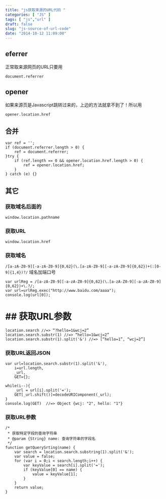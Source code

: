 ```yaml
---
title: "js获取来源的URL代码 "
categories: [ "JS" ]
tags: [ "js","url" ]
draft: false
slug: "js-source-of-url-code"
date: "2014-10-12 11:09:00"
---
```


## eferrer

正常取来源网页的URL只要用

`document.referrer`

## opener

如果来源页是Javascript跳转过来的，上边的方法就拿不到了！所以用

`opener.location.href`


<!--more-->


## 合并

    var ref = ''; 
    if (document.referrer.length > 0) { 
        ref = document.referrer; 
    }try { 
        if (ref.length == 0 && opener.location.href.length > 0) { 
            ref = opener.location.href; 
        } 
    } catch (e) {}

## 其它
### 获取域名后面的

    window.location.pathname

### 获取URL

    window.location.href

### 获取域名

`/[a-zA-Z0-9][-a-zA-Z0-9]{0,62}(\.[a-zA-Z0-9][-a-zA-Z0-9]{0,62})+(:[0-9]{1,4})?/` 域名加端口号

    var urlReg = /[a-zA-Z0-9][-a-zA-Z0-9]{0,62}(\.[a-zA-Z0-9][-a-zA-Z0-9]{0,62})+\.?/;  
    var url=urlReg.exec("http://www.baidu.com/aaaa");  
    console.log(url[0]);

# ## 获取URL参数

    location.search //=> “?hello=1&wcj=2”
    location.search.substr(1) //=> “hello=1&wcj=2”
    location.search.substr(1).split('&') //=> [“hello=1”, “wcj=2”]

### 获取URL返回JSON

    var url=location.search.substr(1).split('&'),
        i=url.length,
        _url,
        GET={};
        
    while(i--){
        _url = url[i].split('=');
        GET[_url.shift()]=decodeURIComponent(_url);
    }
    console.log(GET)  //=> Object {wcj: "2", hello: "1"}

### 获取URL参数

    /*
     * 获取特定字段的查询字符串
     * @param {String} name: 查询字符串的字段名
     */
    function getQuerySrting(name) {
        var search = location.search.substring(1).split('&');
        var value = false;
        for (var i = 0;i < search.length;i++) {
            var keyValue = search[i].split('=');
            if (keyValue[0] == name) {
                value = keyValue[1];
            }
        }
        return value;
    }


